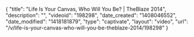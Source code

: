 {
    "title": "Life Is Your Canvas, Who Will You Be? | TheBlaze 2014",
    "description": "",
    "videoid": "198298",
    "date_created": "1408046552",
    "date_modified": "1418181879",
    "type": "captivate",
    "layout": "video",
    "url": "\/v\/life-is-your-canvas-who-will-you-be-theblaze-2014\/198298"
}